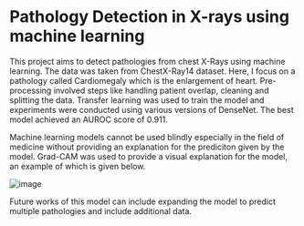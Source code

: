 # Pathology Detection in X-rays using machine learning
This project aims to detect pathologies from chest X-Rays using machine learning. 
The data was taken from ChestX-Ray14 dataset. Here, I focus on a pathology called Cardiomegaly which is the enlargement of heart. 
Pre-processing involved steps like handling patient overlap, cleaning and splitting the data. Transfer learning was used to train the model and experiments were conducted using various versions of DenseNet. The best model achieved an AUROC score of 0.911.

Machine learning models cannot be used blindly especially in the field of medicine without providing an explanation for the prediciton given by the model. Grad-CAM was used to provide a visual explanation for the model, an example of which is given below.

![image](https://user-images.githubusercontent.com/66838626/144295897-649a2d73-6aa3-4bb2-ad1e-b3fdcaf67b5a.png)

Future works of this model can include expanding the model to predict multiple pathologies and include additional data.
